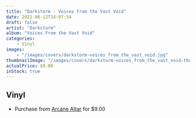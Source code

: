 ```yaml
---
title: "Darkstorm - Voices From the Vast Void"
date: 2021-06-12T14:07:54
draft: false
artist: "Darkstorm"
album: "Voices From the Vast Void"
categories:
    - Vinyl
images:
    - "/images/covers/darkstorm-voices_from_the_vast_void.jpg"
thumbnailImage: "/images/covers/darkstorm-voices_from_the_vast_void-thumb.jpg"
actualPrice: $9.00
inStock: true
---
```


## Vinyl
* Purchase from [Arcane Altar](https://arcanealtar.bigcartel.com/product/darkstorm-voices-from-the-vast-void-7-ep) for $9.00
